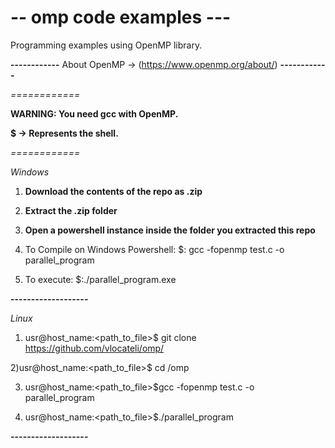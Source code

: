 # -- omp code examples ---

Programming examples using OpenMP library.

**------------**
About OpenMP -> (https://www.openmp.org/about/)
**------------**

*============*

**WARNING: You need gcc with OpenMP.**

**$ -> Represents the shell.**

*============*

*Windows*

1) **Download the contents of the repo as .zip**

2) **Extract the .zip folder**

3) **Open a powershell instance inside the folder you extracted this repo**

4) To Compile on Windows Powershell:
$: gcc -fopenmp test.c -o parallel_program

5) To execute: 
$:./parallel_program.exe

**-------------------**

*Linux*

1) usr@host_name:<path_to_file>$ git clone https://github.com/vlocateli/omp/

2)usr@host_name:<path_to_file>$ cd /omp

3) usr@host_name:<path_to_file>$gcc -fopenmp test.c -o parallel_program

3) usr@host_name:<path_to_file>$./parallel_program

**-------------------**
